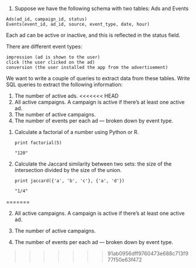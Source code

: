 1. Suppose we have the following schema with two tables: Ads and Events

```
Ads(ad_id, campaign_id, status)
Events(event_id, ad_id, source, event_type, date, hour)
```

Each ad can be active or inactive, and this is reflected in the status field.

There are different event types:

```
impression (ad is shown to the user)
click (the user clicked on the ad)
conversion (the user installed the app from the advertisement)
```

We want to write a couple of queries to extract data from these tables. Write SQL queries to extract the following information:

1) The number of active ads.
<<<<<<< HEAD
2) All active campaigns. A campaign is active if there’s at least one active ad.
3) The number of active campaigns.
4) The number of events per each ad — broken down by event type.

1. Calculate a factorial of a number using Python or R.

   ```
   print factorial(5)

   "120"
   ```
1. Calculate the Jaccard similarity between two sets: the size of the intersection divided by the size of the union.

   ```
   print jaccard({'a', 'b', 'c'}, {'a', 'd'})

   "1/4"
   ```
=======



2) All active campaigns. A campaign is active if there’s at least one active ad.





3) The number of active campaigns.





4) The number of events per each ad — broken down by event type.
>>>>>>> 91ab0956dff9760473e688c713f977f50e63f472
